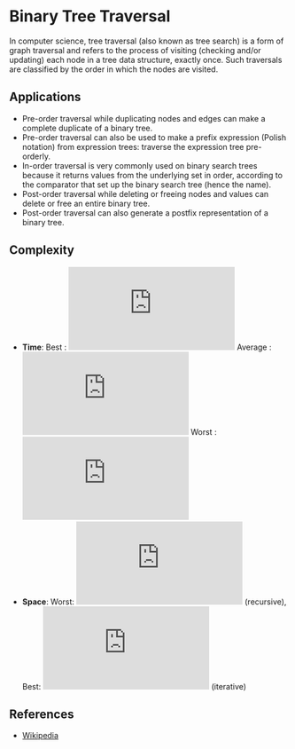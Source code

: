 # Binary Tree Traversal
In computer science, tree traversal (also known as tree search) is a form of graph traversal and refers to the process of visiting (checking and/or updating) each node in a tree data structure, exactly once. Such traversals are classified by the order in which the nodes are visited.

## Applications
* Pre-order traversal while duplicating nodes and edges can make a complete duplicate of a binary tree.
* Pre-order traversal can also be used to make a prefix expression (Polish notation) from expression trees: traverse the expression tree pre-orderly.
* In-order traversal is very commonly used on binary search trees because it returns values from the underlying set in order, according to the comparator that set up the binary search tree (hence the name).
* Post-order traversal while deleting or freeing nodes and values can delete or free an entire binary tree.
* Post-order traversal can also generate a postfix representation of a binary tree.

## Complexity
* **Time**: Best : ![](https://latex.codecogs.com/svg.latex?O(N)) Average : ![](https://latex.codecogs.com/svg.latex?O(N)) Worst : ![](https://latex.codecogs.com/svg.latex?O(N))
* **Space**: Worst: ![](https://latex.codecogs.com/svg.latex?O(N)) (recursive), Best: ![](https://latex.codecogs.com/svg.latex?O(1)) (iterative)

## References
* [Wikipedia](https://en.wikipedia.org/wiki/Tree_traversal)